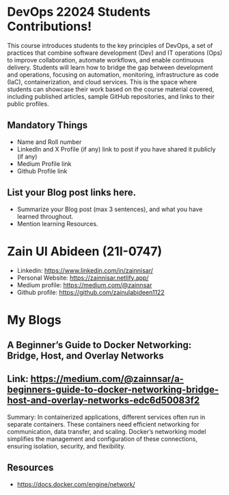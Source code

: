 # DevOps 22024 Students Contributions! 

This course introduces students to the key principles of DevOps, a set of practices that combine software development (Dev) and IT operations (Ops) to improve collaboration, automate workflows, and enable continuous delivery. Students will learn how to bridge the gap between development and operations, focusing on automation, monitoring, infrastructure as code (IaC), containerization, and cloud services. This is the space where students can showcase their work based on the course material covered, including published articles, sample GitHub repositories, and links to their public profiles.

## Mandatory Things
- Name and Roll number
- LinkedIn and X Profile (if any) link to post if you have shared it publicly (if any)
- Medium Profile link
- Github Profile link

## List your Blog post links here.
- Summarize your Blog post (max 3 sentences), and what you have learned throughout.
- Mention learning Resources. 


# Zain Ul Abideen (21I-0747)
 - Linkedin: https://www.linkedin.com/in/zainnisar/
 - Personal Website: https://zainnisar.netlify.app/
 - Medium profile: https://medium.com/@zainnsar
 - Github profile: https://github.com/zainulabideen1122

# My Blogs

## A Beginner’s Guide to Docker Networking: Bridge, Host, and Overlay Networks

## Link: https://medium.com/@zainnsar/a-beginners-guide-to-docker-networking-bridge-host-and-overlay-networks-edc6d50083f2

Summary: In containerized applications, different services often run in separate containers. These containers need efficient networking for communication, data transfer, and scaling. Docker’s networking model simplifies the management and configuration of these connections, ensuring isolation, security, and flexibility.
## Resources
- https://docs.docker.com/engine/network/